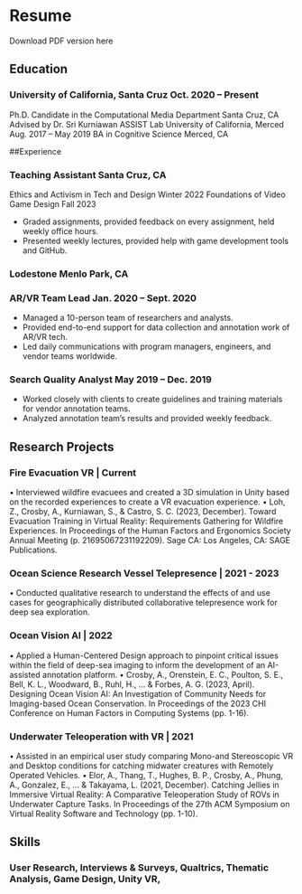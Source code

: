 # Resume 
Download PDF version here

## Education
### University of California, Santa Cruz Oct. 2020 – Present
Ph.D. Candidate in the Computational Media Department Santa Cruz, CA
Advised by Dr. Sri Kurniawan ASSIST Lab
University of California, Merced Aug. 2017 – May 2019
BA in Cognitive Science Merced, CA

##Experience
### Teaching Assistant Santa Cruz, CA
Ethics and Activism in Tech and Design Winter 2022
Foundations of Video Game Design Fall 2023
- Graded assignments, provided feedback on every assignment, held weekly office hours.
- Presented weekly lectures, provided help with game development tools and GitHub.
### Lodestone Menlo Park, CA
### AR/VR Team Lead Jan. 2020 – Sept. 2020
- Managed a 10-person team of researchers and analysts.
- Provided end-to-end support for data collection and annotation work of AR/VR tech.
- Led daily communications with program managers, engineers, and vendor teams worldwide.
### Search Quality Analyst May 2019 – Dec. 2019
- Worked closely with clients to create guidelines and training materials for vendor annotation teams.
- Analyzed annotation team’s results and provided weekly feedback.

## Research Projects
### Fire Evacuation VR | Current
• Interviewed wildfire evacuees and created a 3D simulation in Unity based on the recorded experiences to create a VR
evacuation experience.
• Loh, Z., Crosby, A., Kurniawan, S., & Castro, S. C. (2023, December). Toward Evacuation Training in Virtual Reality: Requirements
Gathering for Wildfire Experiences. In Proceedings of the Human Factors and Ergonomics Society Annual Meeting (p. 21695067231192209).
Sage CA: Los Angeles, CA: SAGE Publications.
### Ocean Science Research Vessel Telepresence | 2021 - 2023
• Conducted qualitative research to understand the effects of and use cases for geographically distributed collaborative
telepresence work for deep sea exploration.
### Ocean Vision AI | 2022
• Applied a Human-Centered Design approach to pinpoint critical issues within the field of deep-sea imaging to inform the
development of an AI-assisted annotation platform.
• Crosby, A., Orenstein, E. C., Poulton, S. E., Bell, K. L., Woodward, B., Ruhl, H., ... & Forbes, A. G. (2023, April). Designing Ocean
Vision AI: An Investigation of Community Needs for Imaging-based Ocean Conservation. In Proceedings of the 2023 CHI Conference on
Human Factors in Computing Systems (pp. 1-16).
### Underwater Teleoperation with VR | 2021
• Assisted in an empirical user study comparing Mono-and Stereoscopic VR and Desktop conditions for catching midwater
creatures with Remotely Operated Vehicles.
• Elor, A., Thang, T., Hughes, B. P., Crosby, A., Phung, A., Gonzalez, E., ... & Takayama, L. (2021, December). Catching Jellies in
Immersive Virtual Reality: A Comparative Teleoperation Study of ROVs in Underwater Capture Tasks. In Proceedings of the 27th ACM
Symposium on Virtual Reality Software and Technology (pp. 1-10).

## Skills
### User Research, Interviews & Surveys, Qualtrics, Thematic Analysis, Game Design, Unity VR, 
